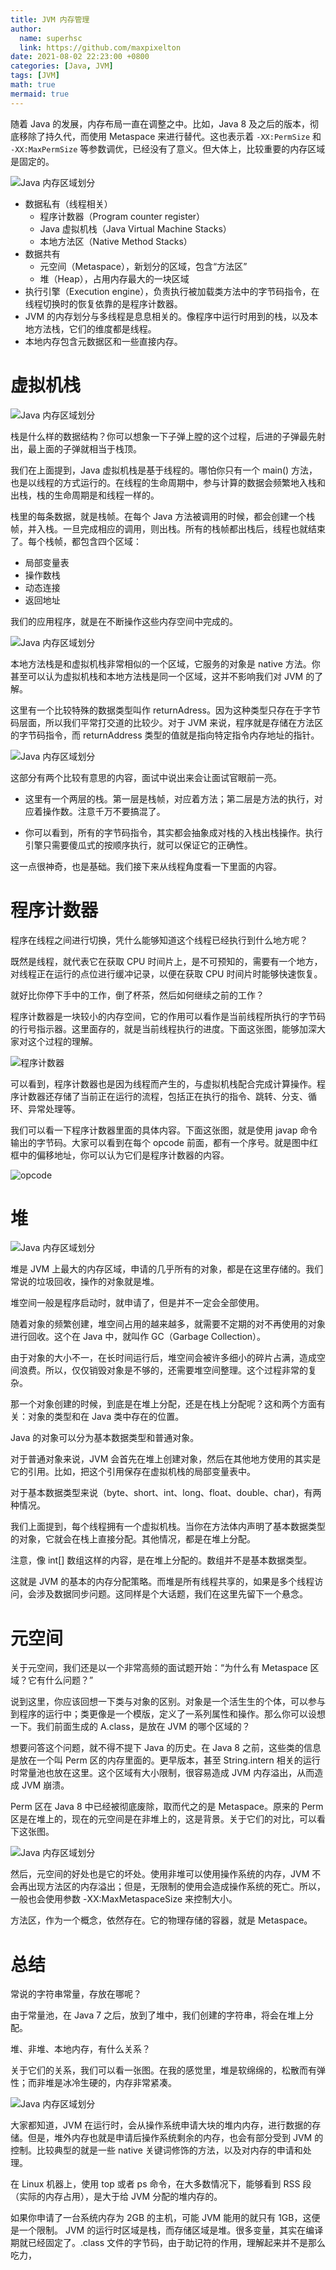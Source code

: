 ```yaml
---
title: JVM 内存管理
author:
  name: superhsc
  link: https://github.com/maxpixelton
date: 2021-08-02 22:23:00 +0800
categories: [Java, JVM]
tags: [JVM]
math: true
mermaid: true
---
```


随着 Java 的发展，内存布局一直在调整之中。比如，Java 8 及之后的版本，彻底移除了持久代，而使用 Metaspace 来进行替代。这也表示着 `-XX:PermSize` 和 `-XX:MaxPermSize` 等参数调优，已经没有了意义。但大体上，比较重要的内存区域是固定的。

![Java 内存区域划分](https://images.happymaya.cn/assert/java/jvm/jvm-02-01.png)

- 数据私有（线程相关）
  - 程序计数器（Program counter register）
  - Java 虚拟机栈（Java Virtual Machine Stacks）
  - 本地方法区（Native Method Stacks）
- 数据共有
  - 元空间（Metaspace），新划分的区域，包含“方法区”
  - 堆（Heap），占用内存最大的一块区域
- 执行引擎（Execution engine），负责执行被加载类方法中的字节码指令，在线程切换时的恢复依靠的是程序计数器。
- JVM 的内存划分与多线程是息息相关的。像程序中运行时用到的栈，以及本地方法栈，它们的维度都是线程。
- 本地内存包含元数据区和一些直接内存。

# 虚拟机栈

![Java 内存区域划分](https://images.happymaya.cn/assert/java/jvm/jvm-02-02.gif)

栈是什么样的数据结构？你可以想象一下子弹上膛的这个过程，后进的子弹最先射出，最上面的子弹就相当于栈顶。

我们在上面提到，Java 虚拟机栈是基于线程的。哪怕你只有一个 main() 方法，也是以线程的方式运行的。在线程的生命周期中，参与计算的数据会频繁地入栈和出栈，栈的生命周期是和线程一样的。

栈里的每条数据，就是栈帧。在每个 Java 方法被调用的时候，都会创建一个栈帧，并入栈。一旦完成相应的调用，则出栈。所有的栈帧都出栈后，线程也就结束了。每个栈帧，都包含四个区域：

- 局部变量表
- 操作数栈
- 动态连接
- 返回地址

我们的应用程序，就是在不断操作这些内存空间中完成的。

![Java 内存区域划分](https://images.happymaya.cn/assert/java/jvm/jvm-02-03.png)

本地方法栈是和虚拟机栈非常相似的一个区域，它服务的对象是 native 方法。你甚至可以认为虚拟机栈和本地方法栈是同一个区域，这并不影响我们对 JVM 的了解。

 

这里有一个比较特殊的数据类型叫作 returnAdress。因为这种类型只存在于字节码层面，所以我们平常打交道的比较少。对于 JVM 来说，程序就是存储在方法区的字节码指令，而 returnAddress 类型的值就是指向特定指令内存地址的指针。

![Java 内存区域划分](https://images.happymaya.cn/assert/java/jvm/jvm-02-04.png)

这部分有两个比较有意思的内容，面试中说出来会让面试官眼前一亮。

- 这里有一个两层的栈。第一层是栈帧，对应着方法；第二层是方法的执行，对应着操作数。注意千万不要搞混了。

- 你可以看到，所有的字节码指令，其实都会抽象成对栈的入栈出栈操作。执行引擎只需要傻瓜式的按顺序执行，就可以保证它的正确性。

这一点很神奇，也是基础。我们接下来从线程角度看一下里面的内容。

# 程序计数器

程序在线程之间进行切换，凭什么能够知道这个线程已经执行到什么地方呢？

既然是线程，就代表它在获取 CPU 时间片上，是不可预知的，需要有一个地方，对线程正在运行的点位进行缓冲记录，以便在获取 CPU 时间片时能够快速恢复。

就好比你停下手中的工作，倒了杯茶，然后如何继续之前的工作？

程序计数器是一块较小的内存空间，它的作用可以看作是当前线程所执行的字节码的行号指示器。这里面存的，就是当前线程执行的进度。下面这张图，能够加深大家对这个过程的理解。

![程序计数器](https://images.happymaya.cn/assert/java/jvm/jvm-02-05.png)

可以看到，程序计数器也是因为线程而产生的，与虚拟机栈配合完成计算操作。程序计数器还存储了当前正在运行的流程，包括正在执行的指令、跳转、分支、循环、异常处理等。

我们可以看一下程序计数器里面的具体内容。下面这张图，就是使用 javap 命令输出的字节码。大家可以看到在每个 opcode 前面，都有一个序号。就是图中红框中的偏移地址，你可以认为它们是程序计数器的内容。

![opcode ](https://images.happymaya.cn/assert/java/jvm/jvm-02-06.png)

# 堆

![Java 内存区域划分](https://images.happymaya.cn/assert/java/jvm/jvm-02-07.png)

堆是 JVM 上最大的内存区域，申请的几乎所有的对象，都是在这里存储的。我们常说的垃圾回收，操作的对象就是堆。

堆空间一般是程序启动时，就申请了，但是并不一定会全部使用。

随着对象的频繁创建，堆空间占用的越来越多，就需要不定期的对不再使用的对象进行回收。这个在 Java 中，就叫作 GC（Garbage Collection）。

由于对象的大小不一，在长时间运行后，堆空间会被许多细小的碎片占满，造成空间浪费。所以，仅仅销毁对象是不够的，还需要堆空间整理。这个过程非常的复杂。

那一个对象创建的时候，到底是在堆上分配，还是在栈上分配呢？这和两个方面有关：对象的类型和在 Java 类中存在的位置。

Java 的对象可以分为基本数据类型和普通对象。

对于普通对象来说，JVM 会首先在堆上创建对象，然后在其他地方使用的其实是它的引用。比如，把这个引用保存在虚拟机栈的局部变量表中。

对于基本数据类型来说（byte、short、int、long、float、double、char)，有两种情况。

我们上面提到，每个线程拥有一个虚拟机栈。当你在方法体内声明了基本数据类型的对象，它就会在栈上直接分配。其他情况，都是在堆上分配。

注意，像 int[] 数组这样的内容，是在堆上分配的。数组并不是基本数据类型。

这就是 JVM 的基本的内存分配策略。而堆是所有线程共享的，如果是多个线程访问，会涉及数据同步问题。这同样是个大话题，我们在这里先留下一个悬念。

# 元空间

关于元空间，我们还是以一个非常高频的面试题开始：“为什么有 Metaspace 区域？它有什么问题？”

 

说到这里，你应该回想一下类与对象的区别。对象是一个活生生的个体，可以参与到程序的运行中；类更像是一个模版，定义了一系列属性和操作。那么你可以设想一下。我们前面生成的 A.class，是放在 JVM 的哪个区域的？

 

想要问答这个问题，就不得不提下 Java 的历史。在 Java 8 之前，这些类的信息是放在一个叫 Perm 区的内存里面的。更早版本，甚至 String.intern 相关的运行时常量池也放在这里。这个区域有大小限制，很容易造成 JVM 内存溢出，从而造成 JVM 崩溃。

 

Perm 区在 Java 8 中已经被彻底废除，取而代之的是 Metaspace。原来的 Perm 区是在堆上的，现在的元空间是在非堆上的，这是背景。关于它们的对比，可以看下这张图。

![Java 内存区域划分](https://images.happymaya.cn/assert/java/jvm/jvm-02-08.png)



然后，元空间的好处也是它的坏处。使用非堆可以使用操作系统的内存，JVM 不会再出现方法区的内存溢出；但是，无限制的使用会造成操作系统的死亡。所以，一般也会使用参数 -XX:MaxMetaspaceSize 来控制大小。

 
方法区，作为一个概念，依然存在。它的物理存储的容器，就是 Metaspace。


# 总结


常说的字符串常量，存放在哪呢？

由于常量池，在 Java 7 之后，放到了堆中，我们创建的字符串，将会在堆上分配。

堆、非堆、本地内存，有什么关系？

关于它们的关系，我们可以看一张图。在我的感觉里，堆是软绵绵的，松散而有弹性；而非堆是冰冷生硬的，内存非常紧凑。

![Java 内存区域划分](https://images.happymaya.cn/assert/java/jvm/jvm-02-09.png)

大家都知道，JVM 在运行时，会从操作系统申请大块的堆内内存，进行数据的存储。但是，堆外内存也就是申请后操作系统剩余的内存，也会有部分受到 JVM 的控制。比较典型的就是一些 native 关键词修饰的方法，以及对内存的申请和处理。

在 Linux 机器上，使用 top 或者 ps 命令，在大多数情况下，能够看到 RSS 段（实际的内存占用），是大于给 JVM 分配的堆内存的。

如果你申请了一台系统内存为 2GB 的主机，可能 JVM 能用的就只有 1GB，这便是一个限制。
JVM 的运行时区域是栈，而存储区域是堆。很多变量，其实在编译期就已经固定了。.class 文件的字节码，由于助记符的作用，理解起来并不是那么吃力，

